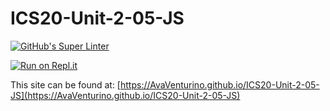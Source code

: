 # ICS20-Unit-2-05-JS

[![GitHub's Super Linter](https://github.com/AvaVenturino/ICS20-Unit-2-05-JS/workflows/GitHub's%20Super%20Linter/badge.svg)](https://github.com/AvaVenturino/ICS20-Unit-2-05-JS/actions)



[![Run on Repl.it](https://repl.it/badge/github/AvaVenturino/ICS20-Unit-2-05-JS)](https://repl.it/github/AvaVenturino/ICS20-Unit-2-05-JS)

This site can be found at: [https://AvaVenturino.github.io/ICS20-Unit-2-05-JS](https://AvaVenturino.github.io/ICS20-Unit-2-05-JS)
